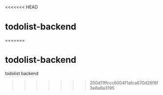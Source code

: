 <<<<<<< HEAD
# todolist-backend
=======
# todolist-backend
todolist backend
>>>>>>> 200d11ffccc6004f1afca670d26f8f3e8a6a3195
